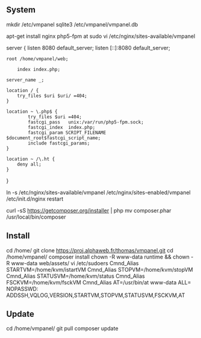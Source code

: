 ## System
mkdir /etc/vmpanel
sqlite3 /etc/vmpanel/vmpanel.db

apt-get install nginx php5-fpm at sudo
vi /etc/nginx/sites-available/vmpanel

server {
	listen 8080 default_server;
	listen [::]:8080 default_server;

	root /home/vmpanel/web;

        index index.php;

	server_name _;

	location / {
		try_files $uri $uri/ =404;
	}
	
	location ~ \.php$ {
    		try_files $uri =404;
    		fastcgi_pass   unix:/var/run/php5-fpm.sock;
    		fastcgi_index  index.php;
    		fastcgi_param SCRIPT_FILENAME $document_root$fastcgi_script_name;
    		include fastcgi_params;
	}

	location ~ /\.ht {
		deny all;
	}
}

ln -s /etc/nginx/sites-available/vmpanel /etc/nginx/sites-enabled/vmpanel
/etc/init.d/nginx restart

curl -sS https://getcomposer.org/installer | php
mv composer.phar /usr/local/bin/composer

## Install
cd /home/
git clone https://proj.alphaweb.fr/thomas/vmpanel.git
cd /home/vmpanel/
composer install
chown -R www-data runtime && chown -R www-data web/assets/
vi /etc/sudoers
Cmnd_Alias STARTVM=/home/kvm/istartVM
Cmnd_Alias STOPVM=/home/kvm/stopVM
Cmnd_Alias STATUSVM=/home/kvm/status
Cmnd_Alias FSCKVM=/home/kvm/fsckVM
Cmnd_Alias AT=/usr/bin/at
www-data ALL= NOPASSWD: ADDSSH,VQLOG,VERSION,STARTVM,STOPVM,STATUSVM,FSCKVM,AT

## Update
cd /home/vmpanel/
git pull
composer update